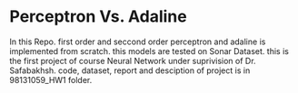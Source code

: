 # Perceptron Vs. Adaline
In this Repo. first order and seccond order perceptron and adaline is implemented from scratch. this models are tested on Sonar Dataset.
this is the first project of course Neural Network under suprivision of Dr. Safabakhsh.
code, dataset, report and desciption of project is in 98131059_HW1 folder.
